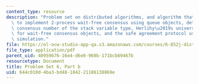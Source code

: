 ```yaml
---
content_type: resource
description: "Problem set on distributed algorithms, and algorithm that shows how\
  \ to implement 2-process wait-free consensus using queue objects, determining the\
  \ consensus number of the stack variable type, Herlihy\u2019s universality construction\
  \ for wait-free consensus objects, and the safe agreement protocol used in the BG\
  \ simulation."
file: https://ol-ocw-studio-app-qa.s3.amazonaws.com/courses/6-852j-distributed-algorithms-fall-2009/644c010d4ba3bd48184221186138869e_MIT6_852JF09_pset6b.pdf
file_type: application/pdf
parent_uid: 40959676-16e4-d6e0-960b-171bcb69467b
resourcetype: Document
title: Problem Set 6, Part b
uid: 644c010d-4ba3-bd48-1842-21186138869e
---
```

